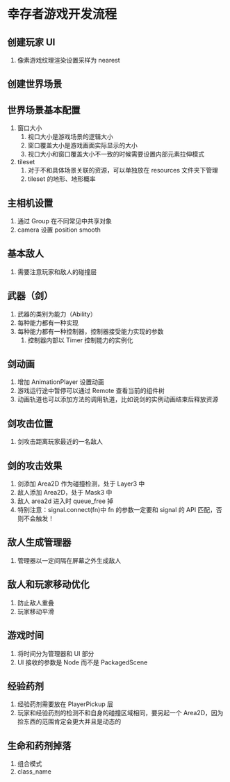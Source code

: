 # 幸存者游戏开发流程

## 创建玩家 UI

1. 像素游戏纹理渲染设置采样为 nearest

## 创建世界场景

## 世界场景基本配置

1. 窗口大小
   1. 视口大小是游戏场景的逻辑大小
   2. 窗口覆盖大小是游戏画面实际显示的大小
   3. 视口大小和窗口覆盖大小不一致的时候需要设置内部元素拉伸模式
2. tileset
   1. 对于不和具体场景关联的资源，可以单独放在 resources 文件夹下管理
   2. tileset 的地形、地形概率

## 主相机设置

1. 通过 Group 在不同常见中共享对象
2. camera 设置 position smooth

## 基本敌人

1. 需要注意玩家和敌人的碰撞层

## 武器（剑）

1. 武器的类别为能力（Ability）
2. 每种能力都有一种实现
3. 每种能力都有一种控制器，控制器接受能力实现的参数
   1. 控制器内部以 Timer 控制能力的实例化

## 剑动画

1. 增加 AnimationPlayer 设置动画
2. 游戏运行途中暂停可以通过 Remote 查看当前的组件树
3. 动画轨道也可以添加方法的调用轨道，比如说剑的实例动画结束后释放资源

## 剑攻击位置

1. 剑攻击距离玩家最近的一名敌人

## 剑的攻击效果

1. 剑添加 Area2D 作为碰撞检测，处于 Layer3 中
2. 敌人添加 Area2D，处于 Mask3 中
3. 敌人 area2d 进入时 queue_free 掉
4. 特别注意：signal.connect(fn)中 fn 的参数一定要和 signal 的 API 匹配，否则不会触发！

## 敌人生成管理器

1. 管理器以一定间隔在屏幕之外生成敌人

## 敌人和玩家移动优化

1. 防止敌人重叠
2. 玩家移动平滑

## 游戏时间

1. 将时间分为管理器和 UI 部分
2. UI 接收的参数是 Node 而不是 PackagedScene

## 经验药剂

1. 经验药剂需要放在 PlayerPickup 层
2. 玩家和经验药剂的检测不和自身的碰撞区域相同，要另起一个 Area2D，因为捡东西的范围肯定会更大并且是动态的

## 生命和药剂掉落

1. 组合模式
2. class_name
